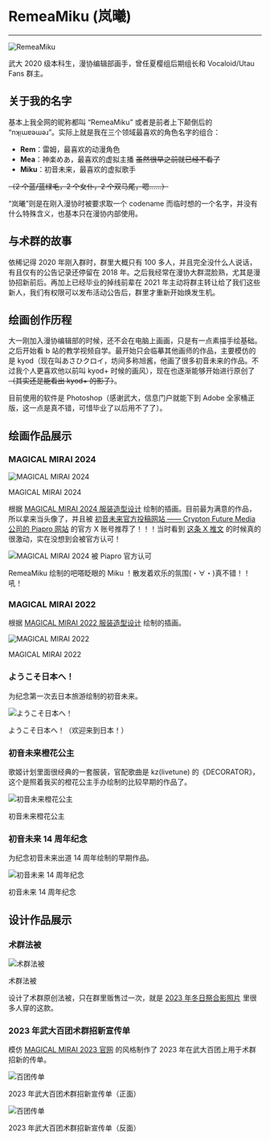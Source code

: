 <link rel="stylesheet" href="/group/vocaloid-utau-fans/styles.css">

# RemeaMiku (岚曦)

-----

<img style="display: block; margin: auto;" src="http://q.qlogo.cn/headimg_dl?dst_uin=1597638582&spec=640&img_type=jpg" alt="RemeaMiku">

武大 2020 级本科生，漫协编辑部画手，曾任夏樱组后期组长和 Vocaloid/Utau Fans 群主。

## 关于我的名字

基本上我全网的昵称都叫 “RemeaMiku” 或者是前者上下颠倒后的 “nʞᴉɯɐǝɯǝɹ”。实际上就是我在三个领域最喜欢的角色名字的组合：

- **Rem**：雷姆，最喜欢的动漫角色
- **Mea**：神楽めあ，最喜欢的虚拟主播 ~~虽然很早之前就已经不看了~~
- **Miku**：初音未来，最喜欢的虚拟歌手

~~（2 个蓝/蓝绿毛，2 个女仆，2 个双马尾，嗯……）~~

“岚曦”则是在刚入漫协时被要求取一个 codename 而临时想的一个名字，并没有什么特殊含义，也基本只在漫协内部使用。

## 与术群的故事

依稀记得 2020 年刚入群时，群里大概只有 100 多人，并且完全没什么人说话，有且仅有的公告记录还停留在 2018 年。之后我经常在漫协大群混脸熟，尤其是漫协招新前后。再加上已经毕业的掉线前辈在 2021 年主动将群主转让给了我们这些新人，我们有权限可以发布活动公告后，群里才重新开始焕发生机。

## 绘画创作历程

大一刚加入漫协编辑部的时候，还不会在电脑上画画，只是有一点素描手绘基础。之后开始看 b 站的教学视频自学。最开始只会临摹其他画师的作品，主要模仿的是 kyod（现在叫あさひクロイ，坊间多称旭酱，他画了很多初音未来的作品。不过我个人更喜欢他以前叫 kyod+ 时候的画风），现在也逐渐能够开始进行原创了 ~~（其实还是能看出 kyod+ 的影子）~~。

目前使用的软件是 Photoshop（感谢武大，信息门户就能下到 Adobe 全家桶正版，这一点是真不错，可惜毕业了以后用不了了）。

## 绘画作品展示

### MAGICAL MIRAI 2024

![MAGICAL MIRAI 2024](/group/vocaloid-utau-fans/members/remeamiku/mm2024.jpg)
<div class="img-desc">MAGICAL MIRAI 2024</div>

根据 [MAGICAL MIRAI 2024 服装造型设计](https://magicalmirai.com/2024/special_gallery.html#gallery_costume) 绘制的插画。目前最为满意的作品，所以拿来当头像了，并且被 [初音未来官方投稿网站 —— Crypton Future Media 公司的 Piapro 网站](https://piapro.jp/) 的官方 X 账号推荐了！！！当时看到 [这条 X 推文](https://x.com/piapro/status/1839455160457634251) 的时候真的很激动，实在没想到会被官方认可！

![MAGICAL MIRAI 2024 被 Piapro 官方认可](/group/vocaloid-utau-fans/members/remeamiku/mm2024-piapro.jpg)
<div class="img-desc">RemeaMiku 绘制的吧嗒眨眼的 Miku ！散发着欢乐的氛围(・∀・)真不错！！吼！</div>

### MAGICAL MIRAI 2022

根据 [MAGICAL MIRAI 2022 服装造型设计](https://magicalmirai.com/10th/special_gallery.html) 绘制的插画。

![MAGICAL MIRAI 2022](/group/vocaloid-utau-fans/members/remeamiku/mm2022.jpg)
<div class="img-desc">MAGICAL MIRAI 2022</div>

### ようこそ日本へ！

为纪念第一次去日本旅游绘制的初音未来。

![ようこそ日本へ！](/group/vocaloid-utau-fans/members/remeamiku/jptour.jpg)
<div class="img-desc">ようこそ日本へ！（欢迎来到日本！）</div>

### 初音未来橙花公主

歌姬计划里面很经典的一套服装，官配歌曲是 kz(livetune) 的《DECORATOR》，这个是照着我买的橙花公主手办绘制的比较早期的作品了。

![初音未来橙花公主](/group/vocaloid-utau-fans/members/remeamiku/orangeblossom.jpg)
<div class="img-desc">初音未来橙花公主</div>

### 初音未来 14 周年纪念

为纪念初音未来出道 14 周年绘制的早期作品。

![初音未来 14 周年纪念](/group/vocaloid-utau-fans/members/remeamiku/miku14th.jpg)
<div class="img-desc">初音未来 14 周年纪念</div>

## 设计作品展示

### 术群法被

![术群法被](/group/vocaloid-utau-fans/members/remeamiku/happi.png)
<div class="img-desc">术群法被</div>

设计了术群原创法被，只在群里贩售过一次，就是 [2023 年冬日祭合影照片](http://127.0.0.1:5173/group/vocaloid-utau-fans/events.html#_2023-%E5%B9%B4%E5%86%AC%E6%97%A5%E7%A5%AD) 里很多人穿的这款。

### 2023 年武大百团术群招新宣传单

模仿 [MAGICAL MIRAI 2023 官网](https://magicalmirai.com/2023/) 的风格制作了 2023 年在武大百团上用于术群招新的传单。

![百团传单](/group/vocaloid-utau-fans/members/remeamiku/2023leaflet-f.jpg)
<div class="img-desc">2023 年武大百团术群招新宣传单（正面）</div>

![百团传单](/group/vocaloid-utau-fans/members/remeamiku/2023leaflet-b.jpg)
<div class="img-desc">2023 年武大百团术群招新宣传单（反面）</div>